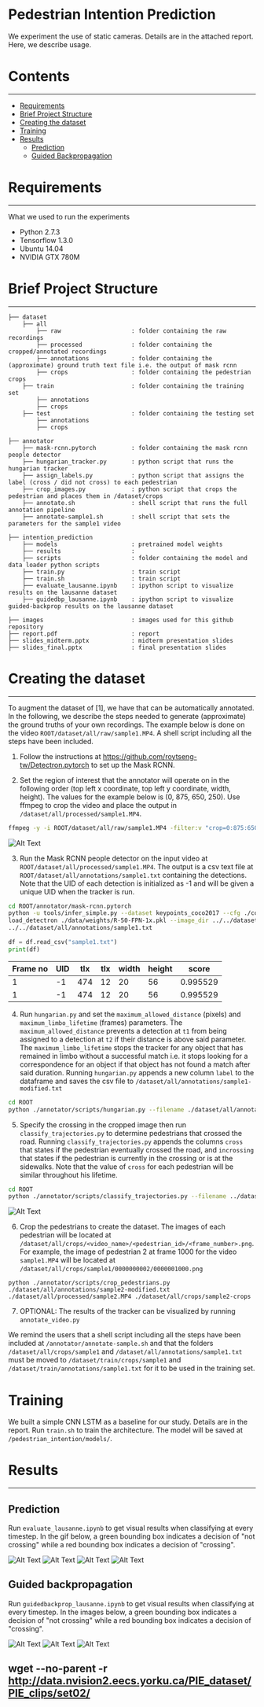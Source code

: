 # Pedestrian Intention Prediction

We experiment the use of static cameras. Details are in the attached report. Here, we describe usage.

# Contents
------------
  * [Requirements](#requirements)
  * [Brief Project Structure](#brief-project-structure)
  * [Creating the dataset](#usage)
  * [Training](#usage)
  * [Results](#results)
    * [Prediction](#long-term-prediction)
    * [Guided Backpropagation](#long-term-prediction)

# Requirements
------------
What we used to run the experiments

  * Python 2.7.3
  * Tensorflow 1.3.0
  * Ubuntu 14.04
  * NVIDIA GTX 780M

# Brief Project Structure
------------

    ├── dataset  
        ├── all
            ├── raw                    : folder containing the raw recordings  
            ├── processed              : folder containing the cropped/annotated recordings
            ├── annotations            : folder containing the (approximate) ground truth text file i.e. the output of mask rcnn
            ├── crops                  : folder containing the pedestrian crops
        ├── train                      : folder containing the training set
            ├── annotations
            ├── crops
        ├── test                       : folder containing the testing set
            ├── annotations
            ├── crops
    
    ├── annotator                      
        ├── mask-rcnn.pytorch          : folder containing the mask rcnn people detector 
        ├── hungarian_tracker.py       : python script that runs the hungarian tracker 
        ├── assign_labels.py           : python script that assigns the label (cross / did not cross) to each pedestrian
        ├── crop_images.py             : python script that crops the pedestrian and places them in /dataset/crops
        ├── annotate.sh                : shell script that runs the full annotation pipeline
        ├── annotate-sample1.sh        : shell script that sets the parameters for the sample1 video
     
    ├── intention_prediction
        ├── models                     : pretrained model weights
        ├── results                    : 
        ├── scripts                    : folder containing the model and data loader python scripts
        ├── train.py                   : train script
        ├── train.sh                   : train script
        ├── evaluate_lausanne.ipynb    : ipython script to visualize results on the lausanne dataset
        ├── guidedbp_lausanne.ipynb    : ipython script to visualize guided-backprop results on the lausanne dataset
     
    ├── images                         : images used for this github repository
    ├── report.pdf                     : report
    ├── slides_midterm.pptx            : midterm presentation slides
    ├── slides_final.pptx              : final presentation slides

# Creating the dataset
------------

To augment the dataset of [1], we have that can be automatically annotated. In the following, we describe the steps
needed to generate (approximate) the ground truths of your own recordings. The example below is done on the video
`ROOT/dataset/all/raw/sample1.MP4`. A shell script including all the steps have been included.

1) Follow the instructions at https://github.com/roytseng-tw/Detectron.pytorch to set up the Mask RCNN.

2)	Set the region of interest that the annotator will operate on in the following order (top left x coordinate,
top left y coordinate, width, height). The values for the example below is (0, 875, 650, 250). Use ffmpeg to crop
the video and place the output in `/dataset/all/processed/sample1.MP4`.

  ```bash
  ffmpeg -y -i ROOT/dataset/all/raw/sample1.MP4 -filter:v "crop=0:875:650:250" ./dataset/all/processed/sample1.MP4
  ```

![Alt Text](/images/dataset/step1.png)

3)	Run the Mask RCNN people detector on the input video at `ROOT/dataset/all/processed/sample1.MP4`. The output is a csv text file at
`ROOT/dataset/all/annotations/sample1.txt` containing the detections. Note that the UID of each detection is initialized as -1
and will be given a unique UID when the tracker is run.
  
  ```bash
  cd ROOT/annotator/mask-rcnn.pytorch
  python -u tools/infer_simple.py --dataset keypoints_coco2017 --cfg ./configs/baselines/e2e_keypoint_rcnn_R-50-FPN_1x.yaml -
  load_detectron ./data/weights/R-50-FPN-1x.pkl --image_dir ../../dataset/all/raw/sample1.MP4 --output_dir
  ../../dataset/all/annotations/sample1.txt
  ``` 
  
  ```python
  df = df.read_csv("sample1.txt")
  print(df)
  ```
| Frame no  | UID | tlx | tlx | width | height | score |  
| ------------- | ------------- | ------------- | ------------- | ------------- | ------------- | ------------- |
| 1 | -1 | 474 | 12 | 20 | 56 | 0.995529 |
| 1 | -1 | 474 | 12 | 20 | 56 | 0.995529 |

4)	Run `hungarian.py` and set the `maximum_allowed_distance` (pixels) and `maximum_limbo_lifetime` (frames) parameters.
The `maximum_allowed_distance` prevents a detection at `t1` from being assigned to a detection at `t2` if their distance
is above said parameter. The `maximum_limbo_lifetime` stops the tracker for any object that has remained in limbo without a
successful match i.e. it stops looking for a correspondence for an object if that object has not found a match after said duration.
Running `hungarian.py` appends a new column `label` to the dataframe and saves the csv file to
`/dataset/all/annotations/sample1-modified.txt`

  ```bash
  cd ROOT
  python ./annotator/scripts/hungarian.py --filename ./dataset/all/annotations/sample1.txt --maximum_allowed_distance 50 --maximum_limbo_lifetime 60
  ```

5) Specify the crossing in the cropped image then run `classify_trajectories.py` to determine pedestrians that crossed
the road. Running `classify_trajectories.py` appends the columns `cross` that states if the pedestrian eventually crossed
the road, and `incrossing` that states if the pedestrian is currently in the crossing or is at the sidewalks.
Note that the value of `cross` for each pedestrian will be similar throughout his lifetime.

  ```bash
  cd ROOT 
  python ./annotator/scripts/classify_trajectories.py --filename ../dataset/all/annotations/sample1-modified.txt --tl 565 70 --tr 650 70 --br 650 300 --bl 465 300
  ```

![Alt Text](/images/dataset/step2.png)

6) Crop the pedestrians to create the dataset. The images of each pedestrian will be located at
`/dataset/all/crops/<video_name>/<pedestrian_id>/<frame_number>.png`. For example, the image of pedestrian 2 at
frame 1000 for the video `sample1.MP4` will be located at `/dataset/all/crops/sample1/0000000002/0000001000.png`


`python ./annotator/scripts/crop_pedestrians.py ./dataset/all/annotations/sample2-modified.txt ./dataset/all/processed/sample2.MP4 ./dataset/all/crops/sample2-crops`

7) OPTIONAL: The results of the tracker can be visualized by running `annotate_video.py`

We remind the users that a shell script including all the steps have been included at `/annotator/annotate-sample.sh` and that the folders `/dataset/all/crops/sample1` and `/dataset/all/annotations/sample1.txt` must be moved to `/dataset/train/crops/sample1` and `/dataset/train/annotations/sample1.txt` for it to be used in the training set. 

# Training

We built a simple CNN LSTM as a baseline for our study. Details are in the report. Run `train.sh` to train the architecture. The model will be saved at `/pedestrian_intention/models/`. 

# Results
------------
## Prediction

Run `evaluate_lausanne.ipynb` to get visual results when classifying at every timestep. In the gif below, a green bounding box indicates a decision of "not crossing" while a red bounding box indicates a decision of "crossing".

![Alt Text](/images/prediction/Ouchy1.gif) ![Alt Text](/images/prediction/Ouchy2.gif) 
![Alt Text](/images/prediction/Riponne1.gif) ![Alt Text](/images/prediction/Riponne2.gif) 

## Guided backpropagation

Run `guidedbackprop_lausanne.ipynb` to get visual results when classifying at every timestep. In the images below, a green bounding box indicates a decision of "not crossing" while a red bounding box indicates a decision of "crossing".

![Alt Text](/images/guidedbackprop/crossing1.png) 
![Alt Text](/images/guidedbackprop/crossing2.png)
![Alt Text](/images/guidedbackprop/notcrossing1.png)

##  wget --no-parent -r http://data.nvision2.eecs.yorku.ca/PIE_dataset/PIE_clips/set02/
##